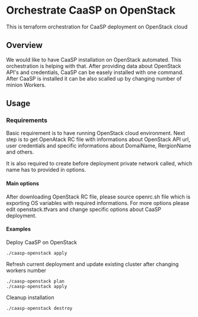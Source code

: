 # Orchestrate CaaSP on OpenStack

This is terraform orchestration for CaaSP deployment on OpenStack cloud

## Overview

We would like to have CaaSP installation on OpenStack automated. This orchestration is helping with that. After providing data about OpenStack API's and credentials, CaaSP can be easely installed with one command. After CaaSP is installed it can be also scalled up by changing number of minion Workers.

## Usage

### Requirements

Basic requirement is to have running OpenStack cloud environment. Next step is to get OpenAtack RC file with informations about OpenStack API url, user credentials and specific informations about DomaiName, RergionName and others.

It is also required to create before deployment private network called, which name has to provided in options.

#### Main options

After downloading OpenStack RC file, please source openrc.sh file which is exporting OS variables with required informations. For more options please edit openstack.tfvars and change specific options about CaaSP deployment.

#### Examples

Deploy CaaSP on OpenStack
```
./caasp-openstack apply
```

Refresh current deployment and update existing cluster after changing workers number
```
./caasp-openstack plan
./caasp-openstack apply
```

Cleanup installation
```
./caasp-openstack destroy
```
